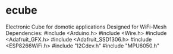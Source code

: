 # ecube
Electronic Cube for domotic applications
Designed for WiFi-Mesh
Dependencies:
  #include <Arduino.h> 
  #include <Wire.h>
  #include <Adafruit_GFX.h>
  #include <Adafruit_SSD1306.h>
  #include <ESP8266WiFi.h>
  #include "I2Cdev.h"
  #include "MPU6050.h"
